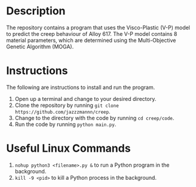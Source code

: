 # Description

The repository contains a program that uses the Visco-Plastic (V-P) model to predict the creep behaviour of Alloy 617. The V-P model contains 8 material parameters, which are determined using the Multi-Objective Genetic Algorithm (MOGA).

# Instructions

The following are instructions to install and run the program.

1) Open up a terminal and change to your desired directory.
2) Clone the repository by running `git clone https://github.com/jazzzmannn/creep`.
3) Change to the directory with the code by running `cd creep/code`.
4) Run the code by running `python main.py`.

# Useful Linux Commands

1) `nohup python3 <filename>.py &` to run a Python program in the background.
2) `kill -9 <pid>` to kill a Python process in the background.